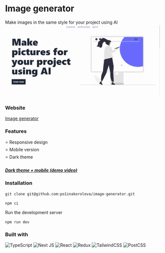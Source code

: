 # Image generator
Make images in the same style for your project using AI  
![Demo video](image-generator.gif)

### Website
[Image generator](https://image-generator-po1inakoroleva.vercel.app)

### Features
⭐️ Responsive design  
⭐️ Mobile version  
⭐️ Dark theme

##### [Dark theme + mobile (demo video)](mobile-image-generator.gif)

### Installation
```
git clone git@github.com:po1inakoroleva/image-generator.git
```
```
npm ci
```
Run the development server
```
npm run dev
```
### Built with  
 ![TypeScript](https://img.shields.io/badge/typescript-%23007ACC.svg?style=for-the-badge&logo=typescript&logoColor=white)
 ![Next JS](https://img.shields.io/badge/Next-black?style=for-the-badge&logo=next.js&logoColor=white)
 ![React](https://img.shields.io/badge/react-%2320232a.svg?style=for-the-badge&logo=react&logoColor=%2361DAFB)
 ![Redux](https://img.shields.io/badge/redux-%23593d88.svg?style=for-the-badge&logo=redux&logoColor=white)
 ![TailwindCSS](https://img.shields.io/badge/tailwindcss-%2338B2AC.svg?style=for-the-badge&logo=tailwind-css&logoColor=white)
 ![PostCSS](https://img.shields.io/badge/postcss-DD3A0A?style=for-the-badge&logo=postcss&logoColor=white)
  
